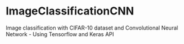 # ImageClassificationCNN
Image classification with CIFAR-10 dataset and Convolutional Neural Network - Using Tensorflow and Keras API

